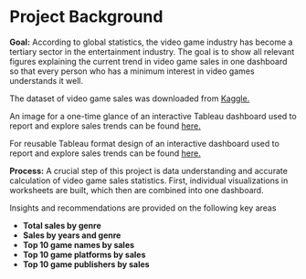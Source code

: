 # Project Background

**Goal:** According to global statistics, the video game industry has become a tertiary sector in the entertainment industry. The goal is to show all relevant figures explaining the current trend in video game sales in one dashboard so that every person who has a minimum interest in video games understands it well.

The dataset of video game sales was downloaded from [Kaggle.](https://www.kaggle.com/datasets/gregorut/videogamesales)

An image for a one-time glance of an interactive Tableau dashboard used to report and explore sales trends can be found [here.](https://github.com/nourlybeque/nourlybeque/blob/31f816e093be1cb353ef8135e1a5fddf3327cc48/Tableau%20dashboards/ibm_hr_dashboard/IBM_Dashboard.png)

For reusable Tableau format design of an interactive dashboard used to report and explore sales trends can be found [here.](https://github.com/nourlybeque/nourlybeque/blob/31f816e093be1cb353ef8135e1a5fddf3327cc48/Tableau%20dashboards/ibm_hr_dashboard/IBM%20HR_Dashboard.twbx)


**Process:** A crucial step of this project is data understanding and accurate calculation of video game sales statistics. First, individual visualizations in worksheets are built, which then are combined into one dashboard.


Insights and recommendations are provided on the following key areas
- **Total sales by genre** 
- **Sales by years and genre** 
- **Top 10 game names by sales** 
- **Top 10 game platforms by sales**
- **Top 10 game publishers by sales** 
